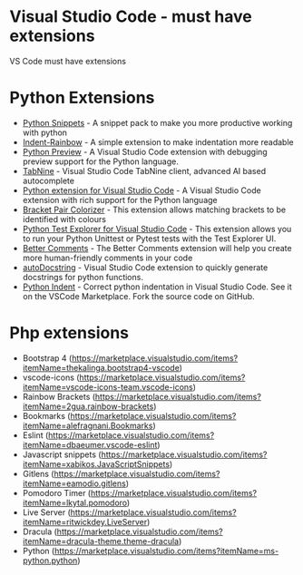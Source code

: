 # Visual Studio Code - must have extensions
VS Code must have extensions

# Python Extensions
   * [Python Snippets](https://marketplace.visualstudio.com/items?itemName=frhtylcn.pythonsnippets) - A snippet pack to make you more productive working with python
   * [Indent-Rainbow](https://marketplace.visualstudio.com/items?itemName=oderwat.indent-rainbow) - A simple extension to make indentation more readable 
   * [Python Preview](https://marketplace.visualstudio.com/items?itemName=dongli.python-preview) - A Visual Studio Code extension with debugging preview support for the Python language. 
   * [TabNine](https://marketplace.visualstudio.com/items?itemName=TabNine.tabnine-vscode&ssr=false) - Visual Studio Code TabNine client, advanced AI based autocomplete 
   * [Python extension for Visual Studio Code](https://marketplace.visualstudio.com/items?itemName=ms-python.python) - A Visual Studio Code extension with rich support for the Python language
   * [Bracket Pair Colorizer](https://marketplace.visualstudio.com/items?itemName=CoenraadS.bracket-pair-colorizer) - This extension allows matching brackets to be identified with colours
   * [Python Test Explorer for Visual Studio Code](https://marketplace.visualstudio.com/items?itemName=LittleFoxTeam.vscode-python-test-adapter) - This extension allows you to run your Python Unittest or Pytest tests with the Test Explorer UI.
   * [Better Comments](https://marketplace.visualstudio.com/items?itemName=aaron-bond.better-comments) - The Better Comments extension will help you create more human-friendly comments in your code
   * [autoDocstring](https://marketplace.visualstudio.com/items?itemName=njpwerner.autodocstring) - Visual Studio Code extension to quickly generate docstrings for python functions.
   * [Python Indent](https://marketplace.visualstudio.com/items?itemName=KevinRose.vsc-python-indent) - Correct python indentation in Visual Studio Code. See it on the VSCode Marketplace. Fork the source code on GitHub.
   
# Php extensions
  * Bootstrap 4 (https://marketplace.visualstudio.com/items?itemName=thekalinga.bootstrap4-vscode)
  * vscode-icons (https://marketplace.visualstudio.com/items?itemName=vscode-icons-team.vscode-icons)
  * Rainbow Brackets (https://marketplace.visualstudio.com/items?itemName=2gua.rainbow-brackets)
  * Bookmarks (https://marketplace.visualstudio.com/items?itemName=alefragnani.Bookmarks)
  * Eslint (https://marketplace.visualstudio.com/items?itemName=dbaeumer.vscode-eslint)
  * Javascript snippets (https://marketplace.visualstudio.com/items?itemName=xabikos.JavaScriptSnippets)
  * Gitlens (https://marketplace.visualstudio.com/items?itemName=eamodio.gitlens)
  * Pomodoro Timer (https://marketplace.visualstudio.com/items?itemName=lkytal.pomodoro)
  * Live Server (https://marketplace.visualstudio.com/items?itemName=ritwickdey.LiveServer)
  * Dracula (https://marketplace.visualstudio.com/items?itemName=dracula-theme.theme-dracula)
  * Python (https://marketplace.visualstudio.com/items?itemName=ms-python.python)
    
